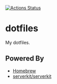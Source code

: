 [![Actions Status](https://github.com/toshimaru/dotfiles/workflows/Ruby/badge.svg)](https://github.com/toshimaru/dotfiles/actions)

# dotfiles 

My dotfiles.

## Powered By

* [Homebrew](http://brew.sh/)
* [serverkit/serverkit](https://github.com/serverkit/serverkit)

